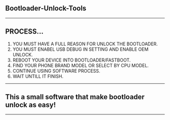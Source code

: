 ## **Bootloader-Unlock-Tools**
---
## **PROCESS...**
1. YOU MUST HAVE A FULL REASON FOR UNLOCK THE BOOTLOADER.
2. YOU MUST ENABEL USB DEBUG IN SETTING AND ENABLE OEM UNLOCK.
3. REBOOT YOUR DEVICE INTO BOOTLOADER/FASTBOOT.
4. FIND YOUR PHONE BRAND MODEL OR SELECT BY CPU MODEL.
5. CONTINUE USING SOFTWARE PROCESS.
6. WAIT UNTILL IT FINISH.
---
## **This a small software that make bootloader unlock as easy!**
---
